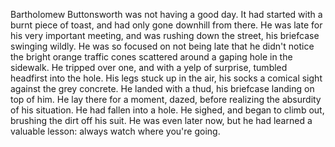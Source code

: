 Bartholomew Buttonsworth was not having a good day. It had started with a burnt piece of toast, and had only gone downhill from there. He was late for his very important meeting, and was rushing down the street, his briefcase swinging wildly. He was so focused on not being late that he didn't notice the bright orange traffic cones scattered around a gaping hole in the sidewalk. He tripped over one, and with a yelp of surprise, tumbled headfirst into the hole. His legs stuck up in the air, his socks a comical sight against the grey concrete. He landed with a thud, his briefcase landing on top of him. He lay there for a moment, dazed, before realizing the absurdity of his situation. He had fallen into a hole. He sighed, and began to climb out, brushing the dirt off his suit. He was even later now, but he had learned a valuable lesson: always watch where you're going.
